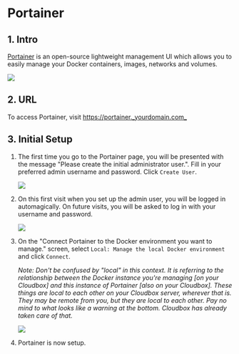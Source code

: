 # Portainer

## 1. Intro

[Portainer](https://portainer.io/) is an open-source lightweight management UI which allows you to easily manage your Docker containers, images, networks and volumes.

![](https://i.imgur.com/v3fukYX.png)

## 2. URL

To access Portainer, visit [https://portainer.\_yourdomain.com\_](https://portainer._yourdomain.com_)

## 3. Initial Setup

1. The first time you go to the Portainer page, you will be presented with the message "Please create the initial administrator user.". Fill in your preferred admin username and password. Click `Create User`.

   ![ ](https://i.imgur.com/lqRwB04.png)

2. On this first visit when you set up the admin user, you will be logged in automagically. On future visits, you will be asked to log in with your username and password.

   ![](https://i.imgur.com/pJc8fYo.png)

3. On the "Connect Portainer to the Docker environment you want to manage." screen, select `Local: Manage the local Docker environment` and click `Connect`.

   _Note: Don't be confused by "local" in this context. It is referring to the relationship between the Docker instance you're managing \[on your Cloudbox\] and this instance of Portainer \[also on your Cloudbox\]. These things are local to each other on your Cloudbox server, wherever that is. They may be remote from you, but they are local to each other. Pay no mind to what looks like a warning at the bottom. Cloudbox has already taken care of that._

   ![](https://i.imgur.com/VoBPGwG.png)

4. Portainer is now setup.

